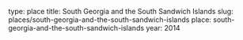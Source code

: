 type: place
title: South Georgia and the South Sandwich Islands
slug: places/south-georgia-and-the-south-sandwich-islands
place: south-georgia-and-the-south-sandwich-islands
year: 2014
